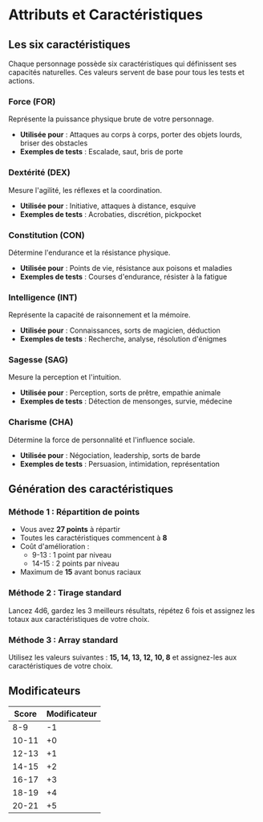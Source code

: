 # Attributs et Caractéristiques

## Les six caractéristiques

Chaque personnage possède six caractéristiques qui définissent ses capacités naturelles. Ces valeurs servent de base pour tous les tests et actions.

### Force (FOR)
Représente la puissance physique brute de votre personnage.
- **Utilisée pour** : Attaques au corps à corps, porter des objets lourds, briser des obstacles
- **Exemples de tests** : Escalade, saut, bris de porte

### Dextérité (DEX)
Mesure l'agilité, les réflexes et la coordination.
- **Utilisée pour** : Initiative, attaques à distance, esquive
- **Exemples de tests** : Acrobaties, discrétion, pickpocket

### Constitution (CON)
Détermine l'endurance et la résistance physique.
- **Utilisée pour** : Points de vie, résistance aux poisons et maladies
- **Exemples de tests** : Courses d'endurance, résister à la fatigue

### Intelligence (INT)
Représente la capacité de raisonnement et la mémoire.
- **Utilisée pour** : Connaissances, sorts de magicien, déduction
- **Exemples de tests** : Recherche, analyse, résolution d'énigmes

### Sagesse (SAG)
Mesure la perception et l'intuition.
- **Utilisée pour** : Perception, sorts de prêtre, empathie animale
- **Exemples de tests** : Détection de mensonges, survie, médecine

### Charisme (CHA)
Détermine la force de personnalité et l'influence sociale.
- **Utilisée pour** : Négociation, leadership, sorts de barde
- **Exemples de tests** : Persuasion, intimidation, représentation

## Génération des caractéristiques

### Méthode 1 : Répartition de points
- Vous avez **27 points** à répartir
- Toutes les caractéristiques commencent à **8**
- Coût d'amélioration :
  - 9-13 : 1 point par niveau
  - 14-15 : 2 points par niveau
- Maximum de **15** avant bonus raciaux

### Méthode 2 : Tirage standard
Lancez 4d6, gardez les 3 meilleurs résultats, répétez 6 fois et assignez les totaux aux caractéristiques de votre choix.

### Méthode 3 : Array standard
Utilisez les valeurs suivantes : **15, 14, 13, 12, 10, 8** et assignez-les aux caractéristiques de votre choix.

## Modificateurs

| Score | Modificateur |
|-------|--------------|
| 8-9   | -1           |
| 10-11 | +0           |
| 12-13 | +1           |
| 14-15 | +2           |
| 16-17 | +3           |
| 18-19 | +4           |
| 20-21 | +5           |
